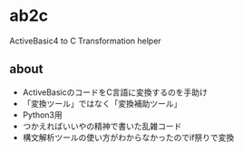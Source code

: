 # ab2c
 ActiveBasic4 to C Transformation helper

## about
+ ActiveBasicのコードをC言語に変換するのを手助け
+ 「変換ツール」ではなく「変換補助ツール」
+ Python3用
+ つかえればいいやの精神で書いた乱雑コード
+ 構文解析ツールの使い方がわからなかったのでif祭りで変換